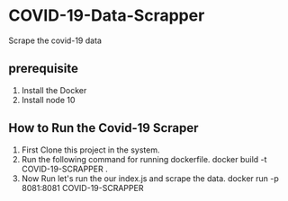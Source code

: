 # COVID-19-Data-Scrapper
Scrape the covid-19 data

## prerequisite

1) Install the Docker
2) Install node 10

## How to Run the Covid-19 Scraper

1) First Clone this project in the system.
2) Run the following command for running dockerfile.
    docker build -t COVID-19-SCRAPPER .
3) Now Run let's run the our index.js and scrape the data.
     docker run -p 8081:8081 COVID-19-SCRAPPER 